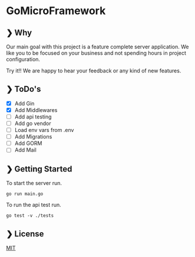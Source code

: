 # GoMicroFramework

## ❯ Why

Our main goal with this project is a feature complete server application.
We like you to be focused on your business and not spending hours in project configuration.

Try it!! We are happy to hear your feedback or any kind of new features.

## ❯ ToDo's
- [X] Add Gin
- [X] Add Middlewares
- [ ] Add api testing
- [ ] Add go vendor
- [ ] Load env vars from .env
- [ ] Add Migrations
- [ ] Add GORM
- [ ] Add Mail

## ❯ Getting Started

To start the server run.
```shell
go run main.go
```

To run the api test run.
```shell
go test -v ./tests
```

## ❯ License

[MIT](/LICENSE)
